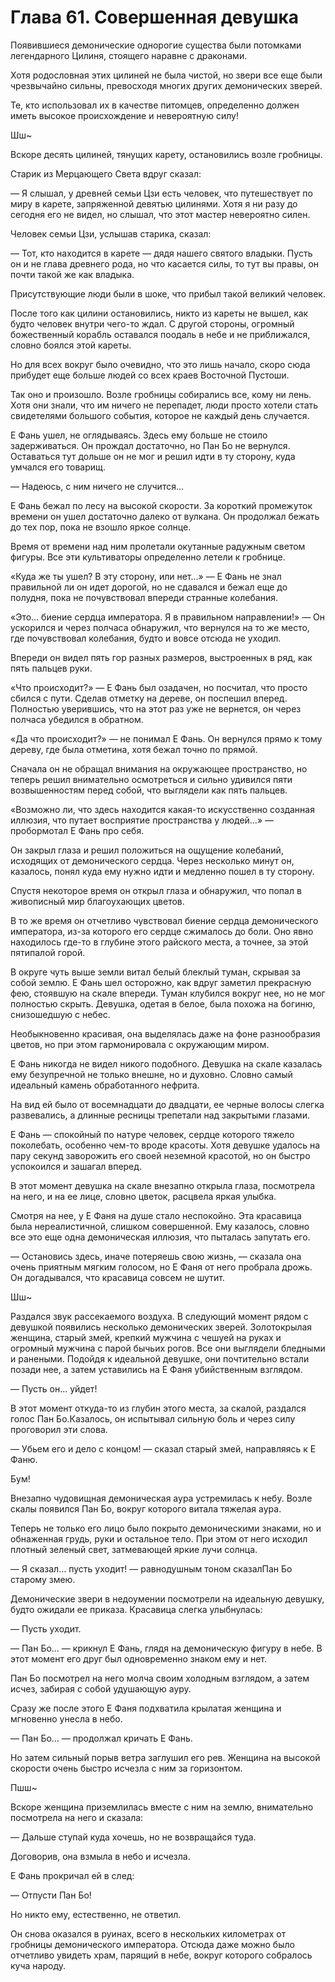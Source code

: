 # Глава 61. Совершенная девушка


Появившиеся демонические однорогие существа были потомками легендарного Цилиня, стоящего наравне с драконами.

Хотя родословная этих цилиней не была чистой, но звери все еще были чрезвычайно сильны, превосходя многих других демонических зверей.

Те, кто использовал их в качестве питомцев, определенно должен иметь высокое происхождение и невероятную силу!

Шш~

Вскоре десять цилиней, тянущих карету, остановились возле гробницы.

Старик из Мерцающего Света вдруг сказал:

— Я слышал, у древней семьи Цзи есть человек, что путешествует по миру в карете, запряженной девятью цилинями. Хотя я ни разу до сегодня его не видел, но слышал, что этот мастер невероятно силен.

Человек семьи Цзи, услышав старика, сказал:

— Тот, кто находится в карете — дядя нашего святого владыки. Пусть он и не глава древнего рода, но что касается силы, то тут вы правы, он почти такой же как владыка.

Присутствующие люди были в шоке, что прибыл такой великий человек.

После того как цилини остановились, никто из кареты не вышел, как будто человек внутри чего-то ждал. С другой стороны, огромный божественный корабль оставался поодаль в небе и не приближался, словно боялся этой кареты.

Но для всех вокруг было очевидно, что это лишь начало, скоро сюда прибудет еще больше людей со всех краев Восточной Пустоши.

Так оно и произошло. Возле гробницы собирались все, кому ни лень. Хотя они знали, что им ничего не перепадет, люди просто хотели стать свидетелями большого события, которое не каждый день случается.

Е Фань ушел, не оглядываясь. Здесь ему больше не стоило задерживаться. Он прождал достаточно, но Пан Бо не вернулся. Оставаться тут дольше он не мог и решил идти в ту сторону, куда умчался его товарищ.

— Надеюсь, с ним ничего не случится…

Е Фань бежал по лесу на высокой скорости. За короткий промежуток времени он ушел достаточно далеко от вулкана. Он продолжал бежать до тех пор, пока не взошло яркое солнце.

Время от времени над ним пролетали окутанные радужным светом фигуры. Все эти культиваторы определенно летели к гробнице.

«Куда же ты ушел? В эту сторону, или нет…» — Е Фань не знал правильной ли он идет дорогой, но не сдавался и бежал еще до полудня, пока не почувствовал впереди странные колебания.

«Это… биение сердца императора. Я в правильном направлении!» — Он ускорился и через полчаса обнаружил, что вернулся на то же место, где почувствовал колебания, будто и вовсе отсюда не уходил.

Впереди он видел пять гор разных размеров, выстроенных в ряд, как пять пальцев руки.

«Что происходит?» — Е Фань был озадачен, но посчитал, что просто сбился с пути. Сделав отметку на дереве, он поспешил вперед. Полностью уверившись, что на этот раз уже не вернется, он через полчаса убедился в обратном.

«Да что происходит?» — не понимал Е Фань. Он вернулся прямо к тому дереву, где была отметина, хотя бежал точно по прямой.

Сначала он не обращал внимания на окружающее пространство, но теперь решил внимательно осмотреться и сильно удивился пяти возвышенностям перед собой, что выглядели как пять пальцев.

«Возможно ли, что здесь находится какая-то искусственно созданная иллюзия, что путает восприятие пространства у людей…» — пробормотал Е Фань про себя.

Он закрыл глаза и решил положиться на ощущение колебаний, исходящих от демонического сердца. Через несколько минут он, казалось, понял куда ему нужно идти и медленно пошел в ту сторону.

Спустя некоторое время он открыл глаза и обнаружил, что попал в живописный мир благоухающих цветов.

В то же время он отчетливо чувствовал биение сердца демонического императора, из-за которого его сердце сжималось до боли. Оно явно находилось где-то в глубине этого райского места, а точнее, за этой пятипалой горой.

В округе чуть выше земли витал белый блеклый туман, скрывая за собой землю. Е Фань шел осторожно, как вдруг заметил прекрасную фею, стоявшую на скале впереди. Туман клубился вокруг нее, но не мог полностью скрыть. Девушка, одетая в белое, была похожа на богиню, снизошедшую с небес.

Необыкновенно красивая, она выделялась даже на фоне разнообразия цветов, но при этом гармонировала с окружающим миром.

Е Фань никогда не видел никого подобного. Девушка на скале казалась ему безупречной не только внешне, но и духовно. Словно самый идеальный камень обработанного нефрита.

На вид ей было от восемнадцати до двадцати, ее черные волосы слегка развевались, а длинные ресницы трепетали над закрытыми глазами.

Е Фань — спокойный по натуре человек, сердце которого тяжело поколебать, особенно чем-то вроде красоты. Хотя девушке удалось на пару секунд заворожить его своей неземной красотой, но он быстро успокоился и зашагал вперед.

В этот момент девушка на скале внезапно открыла глаза, посмотрела на него, и на ее лице, словно цветок, расцвела яркая улыбка.

Смотря на нее, у Е Фаня на душе стало неспокойно. Эта красавица была нереалистичной, слишком совершенной. Ему казалось, словно все это еще одна демоническая иллюзия, что пыталась запутать его.

— Остановись здесь, иначе потеряешь свою жизнь, — сказала она очень приятным мягким голосом, но Е Фаня от него пробрала дрожь. Он догадывался, что красавица совсем не шутит.

Шш~

Раздался звук рассекаемого воздуха. В следующий момент рядом с девушкой появились несколько демонических зверей. Золотокрылая женщина, старый змей, крепкий мужчина с чешуей на руках и огромный мужчина с парой бычьих рогов. Все они выглядели бледными и ранеными. Подойдя к идеальной девушке, они почтительно встали позади нее, а затем уставились на Е Фаня убийственным взглядом.

— Пусть он… уйдет!

В этот момент откуда-то из глубин этого места, за скалой, раздался голос Пан Бо.Казалось, он испытывал сильную боль и через силу проговорил эти слова.

— Убьем его и дело с концом! — сказал старый змей, направляясь к Е Фаню.

Бум!

Внезапно чудовищная демоническая аура устремилась к небу. Возле скалы появился Пан Бо, вокруг которого витала тяжелая аура.

Теперь не только его лицо было покрыто демоническими знаками, но и обнаженная грудь, руки и остальное тело. При этом от него исходил плотный зеленый свет, затмевающей яркие лучи солнца.

— Я сказал… пусть уходит! — равнодушным тоном сказалПан Бо старому змею.

Демонические звери в недоумении посмотрели на идеальную девушку, будто ожидали ее приказа. Красавица слегка улыбнулась:

— Пусть уходит.

— Пан Бо… — крикнул Е Фань, глядя на демоническую фигуру в небе. В этот момент его друг был одновременно знаком ему и нет.

Пан Бо посмотрел на него молча своим холодным взглядом, а затем исчез, забирая с собой удушающую ауру.

Сразу же после этого Е Фаня подхватила крылатая женщина и мгновенно унесла в небо.

— Пан Бо… — продолжал кричать Е Фань.

Но затем сильный порыв ветра заглушил его рев. Женщина на высокой скорости очень быстро исчезла с ним за горизонтом.

Пшш~

Вскоре женщина приземлилась вместе с ним на землю, внимательно посмотрела на него и сказала: 

— Дальше ступай куда хочешь, но не возвращайся туда.

Договорив, она взмыла в небо и исчезла.

Е Фань прокричал ей в след:

— Отпусти Пан Бо!

Но никто ему, естественно, не ответил.

Он снова оказался в руинах, всего в нескольких километрах от гробницы демонического императора. Отсюда даже можно было отчетливо увидеть храм, парящий в небе, вокруг которого собралось куча народу.